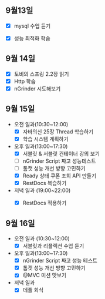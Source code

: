## 9월13일
- [x] mysql 수업 듣기
- [x] 성능 최적화 학습


## 9월 14일
- [x] 토비의 스프링 2.2장 읽기
- [x] Http 학습
- [x] nGrinder 시도해보기

## 9월 15일

- 오전 일과(10:30~12:00)
  - [x] 자바의신 25장 Thread 학습하기
  - [x] 학습 시스템 계획하기
- 오후 일과(13:00~17:30)
  - [x] 서블릿 & 서블릿 컨테이너 강의 보기
  - [ ] nGrinder Script 짜고 성능테스트
  - [ ] 톰캣 성능 개선 방향 고민하기
  - [x] Ready 상태 쿠폰 조회 API 만들기
  - [x] RestDocs 복습하기
- 저녁 일과 (19:00~22:00)
  - [x] RestDocs 적용하기



## 9월 16일

- 오전 일과 (10:30~12:00)
  - [x] 서블릿과 리플렉션 수업 듣기
- 오후 일과(13:00~17:30)
  - [x] nGrinder Script 짜고 성능 테스트
  - [x] 톰캣 성능 개선 방향 고민하기
  - [x] @MVC 미션 맛보기
- 저녁 일과
  - [x] 데플 회식
